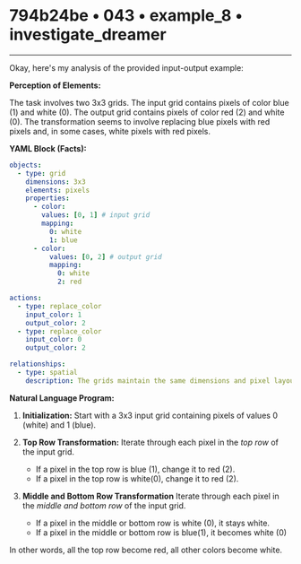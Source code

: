 # 794b24be • 043 • example_8 • investigate_dreamer

---
Okay, here's my analysis of the provided input-output example:

**Perception of Elements:**

The task involves two 3x3 grids. The input grid contains pixels of color blue (1) and white (0). The output grid contains pixels of color red (2) and white (0). The transformation seems to involve replacing blue pixels with red pixels and, in some cases, white pixels with red pixels.

**YAML Block (Facts):**



```yaml
objects:
  - type: grid
    dimensions: 3x3
    elements: pixels
    properties:
      - color:
        values: [0, 1] # input grid
        mapping:
          0: white
          1: blue
      - color:
          values: [0, 2] # output grid
          mapping:
            0: white
            2: red

actions:
  - type: replace_color
    input_color: 1
    output_color: 2
  - type: replace_color
    input_color: 0
    output_color: 2

relationships:
  - type: spatial
    description: The grids maintain the same dimensions and pixel layout after the transformation.

```



**Natural Language Program:**

1.  **Initialization:** Start with a 3x3 input grid containing pixels of values 0 (white) and 1 (blue).

2.  **Top Row Transformation:** Iterate through each pixel in the *top row* of the input grid.
    *   If a pixel in the top row is blue (1), change it to red (2).
    *   If a pixel in the top row is white(0), change it to red (2).

3. **Middle and Bottom Row Transformation**
      Iterate through each pixel in the *middle and bottom row* of the input grid.
    *   If a pixel in the middle or bottom row is white (0), it stays white.
    *   If a pixel in the middle or bottom row is blue(1), it becomes white (0)

In other words, all the top row become red, all other colors become white.

